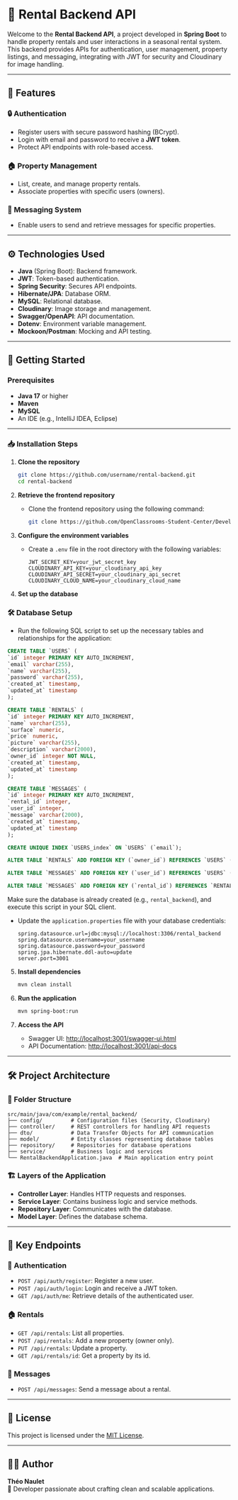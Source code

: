 
# 🏡 Rental Backend API

Welcome to the **Rental Backend API**, a project developed in **Spring Boot** to handle property rentals and user interactions in a seasonal rental system. This backend provides APIs for authentication, user management, property listings, and messaging, integrating with JWT for security and Cloudinary for image handling.

---

## 📝 Features

### 🔒 Authentication
- Register users with secure password hashing (BCrypt).
- Login with email and password to receive a **JWT token**.
- Protect API endpoints with role-based access.

### 🏠 Property Management
- List, create, and manage property rentals.
- Associate properties with specific users (owners).

### 💬 Messaging System
- Enable users to send and retrieve messages for specific properties.

---

## ⚙️ Technologies Used

- **Java** (Spring Boot): Backend framework.
- **JWT**: Token-based authentication.
- **Spring Security**: Secures API endpoints.
- **Hibernate/JPA**: Database ORM.
- **MySQL**: Relational database.
- **Cloudinary**: Image storage and management.
- **Swagger/OpenAPI**: API documentation.
- **Dotenv**: Environment variable management.
- **Mockoon/Postman**: Mocking and API testing.

---

## 🚀 Getting Started

### Prerequisites
- **Java 17** or higher
- **Maven**
- **MySQL**
- An IDE (e.g., IntelliJ IDEA, Eclipse)

---

### 📥 Installation Steps

1. **Clone the repository**
   ```bash
   git clone https://github.com/username/rental-backend.git
   cd rental-backend
   ```

2. **Retrieve the frontend repository**
   - Clone the frontend repository using the following command:
     ```bash
     git clone https://github.com/OpenClassrooms-Student-Center/Developpez-le-back-end-en-utilisant-Java-et-Spring.git
     ```

3. **Configure the environment variables**
   - Create a `.env` file in the root directory with the following variables:
     ```
     JWT_SECRET_KEY=your_jwt_secret_key
     CLOUDINARY_API_KEY=your_cloudinary_api_key
     CLOUDINARY_API_SECRET=your_cloudinary_api_secret
     CLOUDINARY_CLOUD_NAME=your_cloudinary_cloud_name
     ```

4. **Set up the database**


### 🛠️ Database Setup

   - Run the following SQL script to set up the necessary tables and relationships for the application:

   ```sql
   CREATE TABLE `USERS` (
   `id` integer PRIMARY KEY AUTO_INCREMENT,
   `email` varchar(255),
   `name` varchar(255),
   `password` varchar(255),
   `created_at` timestamp,
   `updated_at` timestamp
   );

   CREATE TABLE `RENTALS` (
   `id` integer PRIMARY KEY AUTO_INCREMENT,
   `name` varchar(255),
   `surface` numeric,
   `price` numeric,
   `picture` varchar(255),
   `description` varchar(2000),
   `owner_id` integer NOT NULL,
   `created_at` timestamp,
   `updated_at` timestamp
   );

   CREATE TABLE `MESSAGES` (
   `id` integer PRIMARY KEY AUTO_INCREMENT,
   `rental_id` integer,
   `user_id` integer,
   `message` varchar(2000),
   `created_at` timestamp,
   `updated_at` timestamp
   );

   CREATE UNIQUE INDEX `USERS_index` ON `USERS` (`email`);

   ALTER TABLE `RENTALS` ADD FOREIGN KEY (`owner_id`) REFERENCES `USERS` (`id`);

   ALTER TABLE `MESSAGES` ADD FOREIGN KEY (`user_id`) REFERENCES `USERS` (`id`);

   ALTER TABLE `MESSAGES` ADD FOREIGN KEY (`rental_id`) REFERENCES `RENTALS` (`id`);
   ```

   Make sure the database is already created (e.g., `rental_backend`), and execute this script in your SQL client.

   - Update the `application.properties` file with your database credentials:
     ```properties
     spring.datasource.url=jdbc:mysql://localhost:3306/rental_backend
     spring.datasource.username=your_username
     spring.datasource.password=your_password
     spring.jpa.hibernate.ddl-auto=update
     server.port=3001
     ```

5. **Install dependencies**
   ```bash
   mvn clean install
   ```

6. **Run the application**
   ```bash
   mvn spring-boot:run
   ```

7. **Access the API**
   - Swagger UI: [http://localhost:3001/swagger-ui.html](http://localhost:8080/swagger-ui.html)
   - API Documentation: [http://localhost:3001/api-docs](http://localhost:8080/api-docs)

---

## 🛠️ Project Architecture

### 📂 Folder Structure
```
src/main/java/com/example/rental_backend/
├── config/         # Configuration files (Security, Cloudinary)
├── controller/     # REST controllers for handling API requests
├── dto/            # Data Transfer Objects for API communication
├── model/          # Entity classes representing database tables
├── repository/     # Repositories for database operations
├── service/        # Business logic and services
└── RentalBackendApplication.java  # Main application entry point
```

### 🏗️ Layers of the Application
- **Controller Layer**: Handles HTTP requests and responses.
- **Service Layer**: Contains business logic and service methods.
- **Repository Layer**: Communicates with the database.
- **Model Layer**: Defines the database schema.

---

## 🌟 Key Endpoints

### 🔑 Authentication
- `POST /api/auth/register`: Register a new user.
- `POST /api/auth/login`: Login and receive a JWT token.
- `GET /api/auth/me`: Retrieve details of the authenticated user.

### 🏠 Rentals
- `GET /api/rentals`: List all properties.
- `POST /api/rentals`: Add a new property (owner only).
- `PUT /api/rentals`: Update a property.
- `GET /api/rentals/id`: Get a property by its id.

### 💬 Messages
- `POST /api/messages`: Send a message about a rental.

---

## 📜 License

This project is licensed under the [MIT License](LICENSE).

---

## 👨‍💻 Author

**Théo Naulet**  
🎯 Developer passionate about crafting clean and scalable applications.  
